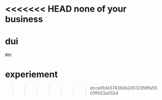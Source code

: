 <<<<<<< HEAD
none of your business
=======
# dui

#hi

# experiement
>>>>>>> dcce0fd4374360b245123f8ffa5501ff503a0554
